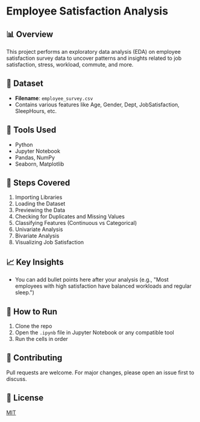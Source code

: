 # Employee Satisfaction Analysis

## 📊 Overview
This project performs an exploratory data analysis (EDA) on employee satisfaction survey data to uncover patterns and insights related to job satisfaction, stress, workload, commute, and more.

## 📁 Dataset
- **Filename**: `employee_survey.csv`
- Contains various features like Age, Gender, Dept, JobSatisfaction, SleepHours, etc.

## 🔧 Tools Used
- Python
- Jupyter Notebook
- Pandas, NumPy
- Seaborn, Matplotlib

## 📌 Steps Covered
1. Importing Libraries
2. Loading the Dataset
3. Previewing the Data
4. Checking for Duplicates and Missing Values
5. Classifying Features (Continuous vs Categorical)
6. Univariate Analysis
7. Bivariate Analysis
8. Visualizing Job Satisfaction

## 📈 Key Insights
- You can add bullet points here after your analysis (e.g., "Most employees with high satisfaction have balanced workloads and regular sleep.")

## 📂 How to Run
1. Clone the repo
2. Open the `.ipynb` file in Jupyter Notebook or any compatible tool
3. Run the cells in order

## 🤝 Contributing
Pull requests are welcome. For major changes, please open an issue first to discuss.

## 📜 License
[MIT](LICENSE)
